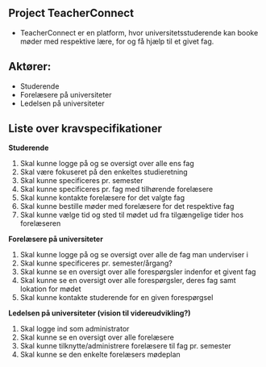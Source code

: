 ## Project TeacherConnect

- TeacherConnect er en platform, hvor universitetsstuderende kan booke møder med respektive lære, for og få hjælp til et givet fag.


## Aktører:
- Studerende
- Forelæsere på universiteter
- Ledelsen på universiteter

## Liste over kravspecifikationer

__Studerende__
1. Skal kunne logge på og se oversigt over alle ens fag
2. Skal være fokuseret på den enkeltes studieretning
3. Skal kunne specificeres pr. semester
4. Skal kunne specificeres pr. fag med tilhørende forelæsere
5. Skal kunne kontakte forelæsere for det valgte fag
6. Skal kunne bestille møder med forelæsere for det respektive fag
7. Skal kunne vælge tid og sted til mødet ud fra tilgængelige tider hos forelæseren

__Forelæsere på universiteter__
 1. Skal kunne logge på og se oversigt over alle de fag man underviser i
 2. Skal kunne specificeres pr. semester/årgang?
 3. Skal kunne se en oversigt over alle forespørgsler indenfor et givent fag
 4. Skal kunne se en oversigt over alle forespørgsler, deres fag samt lokation for mødet
 5. Skal kunne kontakte studerende for en given forespørgsel

__Ledelsen på universiteter (vision til videreudvikling?)__
 1. Skal logge ind som administrator
 2. Skal kunne se en oversigt over alle forelæsere
 3. Skal kunne tilknytte/administrere forelæsere til fag pr. semester
 4. Skal kunne se den enkelte forelæsers mødeplan
